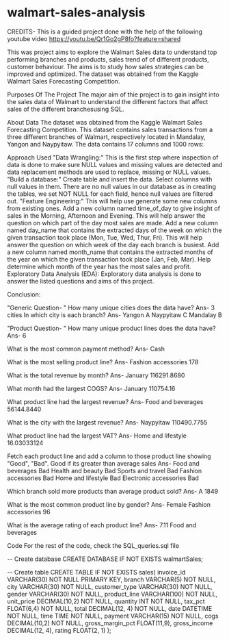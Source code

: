 # walmart-sales-analysis
CREDITS- This is a guided project done with the help of the following youtube video https://youtu.be/Qr1Go2gP8fo?feature=shared

This was project aims to explore the Walmart Sales data to understand top performing branches and products, sales trend of of different products, customer behaviour. The aims is to study how sales strategies can be improved and optimized. The dataset was obtained from the Kaggle Walmart Sales Forecasting Competition.

Purposes Of The Project
The major aim of thie project is to gain insight into the sales data of Walmart to understand the different factors that affect sales of the different branchesusing SQL.

About Data
The dataset was obtained from the Kaggle Walmart Sales Forecasting Competition. This dataset contains sales transactions from a three different branches of Walmart, respectively located in Mandalay, Yangon and Naypyitaw. The data contains 17 columns and 1000 rows:


Approach Used
"Data Wrangling:" This is the first step where inspection of data is done to make sure NULL values and missing values are detected and data replacement methods are used to replace, missing or NULL values.
"Build a database:" Create table and insert the data.
Select columns with null values in them. There are no null values in our database as in creating the tables, we set NOT NULL for each field, hence null values are filtered out.
"Feature Engineering:" This will help use generate some new columns from existing ones.
Add a new column named time_of_day to give insight of sales in the Morning, Afternoon and Evening. This will help answer the question on which part of the day most sales are made.
Add a new column named day_name that contains the extracted days of the week on which the given transaction took place (Mon, Tue, Wed, Thur, Fri). This will help answer the question on which week of the day each branch is busiest.
Add a new column named month_name that contains the extracted months of the year on which the given transaction took place (Jan, Feb, Mar). Help determine which month of the year has the most sales and profit.
Exploratory Data Analysis (EDA): Exploratory data analysis is done to answer the listed questions and aims of this project.

Conclusion:

"Generic Question- "
How many unique cities does the data have? 
Ans- 3 cities
In which city is each branch? 
Ans- Yangon	A
     Naypyitaw C
     Mandalay	B

"Product Question- "
How many unique product lines does the data have? 
Ans- 6

What is the most common payment method? 
Ans- Cash

What is the most selling product line?
Ans- Fashion accessories	178

What is the total revenue by month?
Ans- January	116291.8680

What month had the largest COGS?
Ans- January	110754.16

What product line had the largest revenue?
Ans- Food and beverages	56144.8440

What is the city with the largest revenue?
Ans- Naypyitaw	110490.7755

What product line had the largest VAT?
Ans- Home and lifestyle	16.03033124

Fetch each product line and add a column to those product line showing "Good", "Bad". Good if its greater than average sales
Ans- Food and beverages	Bad
     Health and beauty	Bad
     Sports and travel	Bad
     Fashion accessories Bad
     Home and lifestyle	Bad
     Electronic accessories Bad

Which branch sold more products than average product sold?
Ans- A	1849

What is the most common product line by gender?
Ans- Female	Fashion accessories	96

What is the average rating of each product line?
Ans- 7.11	Food and beverages


Code
For the rest of the code, check the SQL_queries.sql file

-- Create database
CREATE DATABASE IF NOT EXISTS walmartSales;

-- Create table
CREATE TABLE IF NOT EXISTS sales(
	invoice_id VARCHAR(30) NOT NULL PRIMARY KEY,
    branch VARCHAR(5) NOT NULL,
    city VARCHAR(30) NOT NULL,
    customer_type VARCHAR(30) NOT NULL,
    gender VARCHAR(30) NOT NULL,
    product_line VARCHAR(100) NOT NULL,
    unit_price DECIMAL(10,2) NOT NULL,
    quantity INT NOT NULL,
    tax_pct FLOAT(6,4) NOT NULL,
    total DECIMAL(12, 4) NOT NULL,
    date DATETIME NOT NULL,
    time TIME NOT NULL,
    payment VARCHAR(15) NOT NULL,
    cogs DECIMAL(10,2) NOT NULL,
    gross_margin_pct FLOAT(11,9),
    gross_income DECIMAL(12, 4),
    rating FLOAT(2, 1)
);
